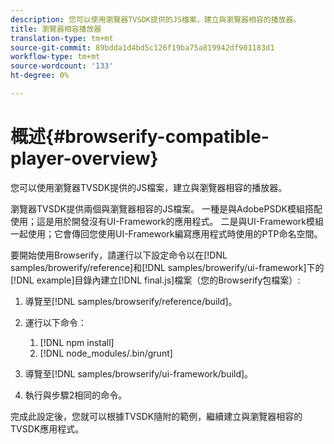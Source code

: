 ```yaml
---
description: 您可以使用瀏覽器TVSDK提供的JS檔案，建立與瀏覽器相容的播放器。
title: 瀏覽器相容播放器
translation-type: tm+mt
source-git-commit: 89bdda1d4bd5c126f19ba75a819942df901183d1
workflow-type: tm+mt
source-wordcount: '133'
ht-degree: 0%

---
```



# 概述{#browserify-compatible-player-overview}

您可以使用瀏覽器TVSDK提供的JS檔案，建立與瀏覽器相容的播放器。

瀏覽器TVSDK提供兩個與瀏覽器相容的JS檔案。 一種是與AdobePSDK模組搭配使用；這是用於開發沒有UI-Framework的應用程式。 二是與UI-Framework模組一起使用；它會傳回您使用UI-Framework編寫應用程式時使用的PTP命名空間。

要開始使用Browserify，請運行以下設定命令以在[!DNL samples/browerify/reference]和[!DNL samples/browerify/ui-framework]下的[!DNL example]目錄內建立[!DNL final.js]檔案（您的Browserify包檔案）:

1. 導覽至[!DNL samples/browserify/reference/build]。
1. 運行以下命令：

   1. [!DNL npm install]
   1. [!DNL node_modules/.bin/grunt]

1. 導覽至[!DNL samples/browserify/ui-framework/build]。
1. 執行與步驟2相同的命令。

完成此設定後，您就可以根據TVSDK隨附的範例，繼續建立與瀏覽器相容的TVSDK應用程式。
